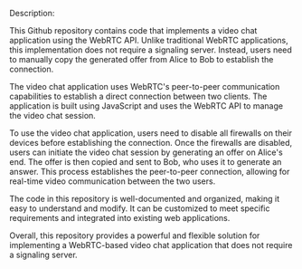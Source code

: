 Description:

This Github repository contains code that implements a video chat application using the WebRTC API. Unlike traditional WebRTC applications, this implementation does not require a signaling server. Instead, users need to manually copy the generated offer from Alice to Bob to establish the connection.

The video chat application uses WebRTC's peer-to-peer communication capabilities to establish a direct connection between two clients. The application is built using JavaScript and uses the WebRTC API to manage the video chat session.

To use the video chat application, users need to disable all firewalls on their devices before establishing the connection. Once the firewalls are disabled, users can initiate the video chat session by generating an offer on Alice's end. The offer is then copied and sent to Bob, who uses it to generate an answer. This process establishes the peer-to-peer connection, allowing for real-time video communication between the two users.

The code in this repository is well-documented and organized, making it easy to understand and modify. It can be customized to meet specific requirements and integrated into existing web applications.

Overall, this repository provides a powerful and flexible solution for implementing a WebRTC-based video chat application that does not require a signaling server. 
